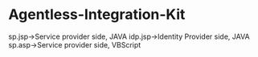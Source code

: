 # Agentless-Integration-Kit

sp.jsp->Service provider side, JAVA
idp.jsp->Identity Provider side, JAVA
sp.asp->Service provider side, VBScript

